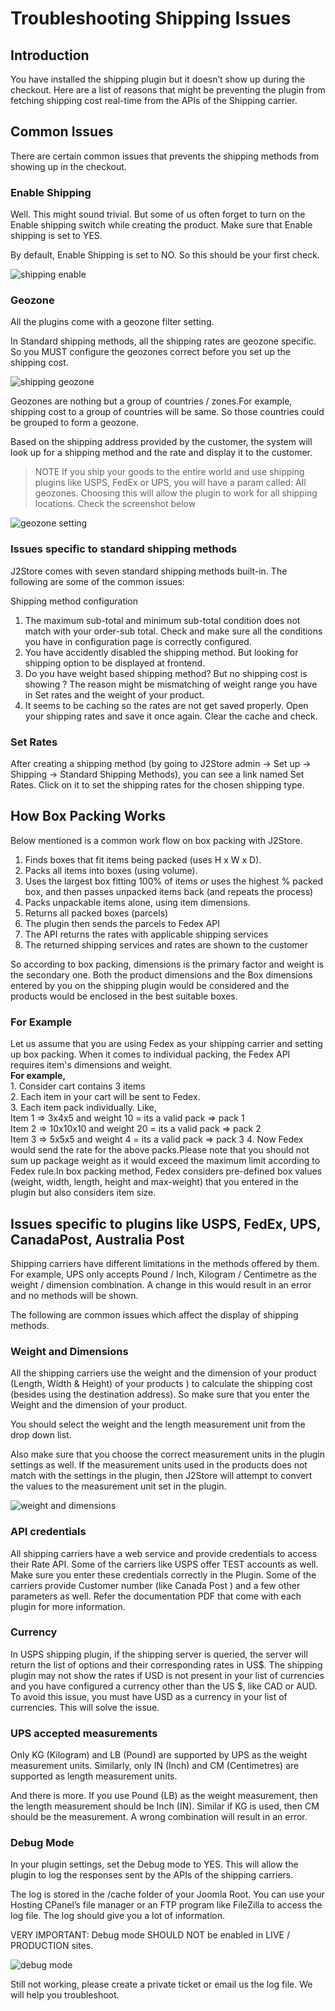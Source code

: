 # Troubleshooting Shipping Issues

## Introduction <a href="#introduction" id="introduction"></a>

You have installed the shipping plugin but it doesn’t show up during the checkout. Here are a list of reasons that might be preventing the plugin from fetching shipping cost real-time from the APIs of the Shipping carrier.

## Common Issues <a href="#common-issues" id="common-issues"></a>

There are certain common issues that prevents the shipping methods from showing up in the checkout.

### Enable Shipping <a href="#enable-shipping" id="enable-shipping"></a>

Well. This might sound trivial. But some of us often forget to turn on the Enable shipping switch while creating the product. Make sure that Enable shipping is set to YES.

By default, Enable Shipping is set to NO. So this should be your first check.

![shipping enable](https://raw.githubusercontent.com/j2store/doc-images/master/troubleshooting-guide/troubleshooting-shipping-methods/shipping\_enable\_item.png)

### Geozone <a href="#geozone" id="geozone"></a>

All the plugins come with a geozone filter setting.

In Standard shipping methods, all the shipping rates are geozone specific. So you MUST configure the geozones correct before you set up the shipping cost.

![shipping geozone](https://raw.githubusercontent.com/j2store/doc-images/master/troubleshooting-guide/troubleshooting-shipping-methods/shipping\_geozone.jpg)

Geozones are nothing but a group of countries / zones.For example, shipping cost to a group of countries will be same. So those countries could be grouped to form a geozone.

Based on the shipping address provided by the customer, the system will look up for a shipping method and the rate and display it to the customer.

> NOTE If you ship your goods to the entire world and use shipping plugins like USPS, FedEx or UPS, you will have a param called: All geozones. Choosing this will allow the plugin to work for all shipping locations. Check the screenshot below

![geozone setting](https://raw.githubusercontent.com/j2store/doc-images/master/troubleshooting-guide/troubleshooting-shipping-methods/shipping\_geozone\_setting.png)

### Issues specific to standard shipping methods <a href="#issues-specific-to-standard-shipping-methods" id="issues-specific-to-standard-shipping-methods"></a>

J2Store comes with seven standard shipping methods built-in. The following are some of the common issues:

Shipping method configuration

1. The maximum sub-total and minimum sub-total condition does not match with your order-sub total. Check and make sure all the conditions you have in configuration page is correctly configured.
2. You have accidently disabled the shipping method. But looking for shipping option to be displayed at frontend.
3. Do you have weight based shipping method? But no shipping cost is showing ? The reason might be mismatching of weight range you have in Set rates and the weight of your product.
4. It seems to be caching so the rates are not get saved properly. Open your shipping rates and save it once again. Clear the cache and check.

### Set Rates <a href="#set-rates" id="set-rates"></a>

After creating a shipping method (by going to J2Store admin -> Set up -> Shipping -> Standard Shipping Methods), you can see a link named Set Rates. Click on it to set the shipping rates for the chosen shipping type.

## How Box Packing Works

Below mentioned is a common work flow on box packing with J2Store.

1. Finds boxes that fit items being packed (uses H x W x D).
2. Packs all items into boxes (using volume).
3. Uses the largest box fitting 100% of items _or_ uses the highest % packed box, and then passes unpacked items back (and repeats the process)
4. Packs unpackable items alone, using item dimensions.
5. Returns all packed boxes (parcels)
6. The plugin then sends the parcels to Fedex API
7. The API returns the rates with applicable shipping services
8. The returned shipping services and rates are shown to the customer

So according to box packing, dimensions is the primary factor and weight is the secondary one. Both the product dimensions and the Box dimensions entered by you on the shipping plugin would be considered and the products would be enclosed in the best suitable boxes.

### For Example&#x20;

Let us assume that you are using Fedex as your shipping carrier and setting up box packing.                When it comes to individual packing, the Fedex API requires item's dimensions and weight.\
**For example,**\
1\. Consider cart contains 3 items\
2\. Each item in your cart will be sent to Fedex.\
3\. Each item pack individually. Like,\
Item 1 => 3x4x5 and weight 10 = its a valid pack => pack 1\
Item 2 => 10x10x10 and weight 20 = its a valid pack => pack 2\
Item 3 => 5x5x5 and weight 4 = its a valid pack => pack 3                                                                                     4. Now Fedex would send the rate for the above packs.Please note that you should not sum up package weight as it would exceed the maximum limit according to Fedex rule.In box packing method, Fedex considers pre-defined box values (weight, width, length, height and max-weight) that you entered in the plugin but also considers item size.

## Issues specific to plugins like USPS, FedEx, UPS, CanadaPost, Australia Post <a href="#issues-specific-to-plugins-like-usps-fedex-ups-canadapost-australia-post" id="issues-specific-to-plugins-like-usps-fedex-ups-canadapost-australia-post"></a>

Shipping carriers have different limitations in the methods offered by them. For example, UPS only accepts Pound / Inch, Kilogram / Centimetre as the weight / dimension combination. A change in this would result in an error and no methods will be shown.

The following are common issues which affect the display of shipping methods.

### Weight and Dimensions <a href="#weight-and-dimensions" id="weight-and-dimensions"></a>

All the shipping carriers use the weight and the dimension of your product (Length, Width & Height) of your products ) to calculate the shipping cost (besides using the destination address). So make sure that you enter the Weight and the dimension of your product.

You should select the weight and the length measurement unit from the drop down list.

&#x20;Also make sure that you choose the correct measurement units in the plugin settings as well. If the measurement units used in the products does not match with the settings in the plugin, then J2Store will attempt to convert the values to the measurement unit set in the plugin.

![weight and dimensions](https://raw.githubusercontent.com/j2store/doc-images/master/troubleshooting-guide/troubleshooting-shipping-methods/weight\_and\_dimensions.png)

### API credentials <a href="#api-credentials" id="api-credentials"></a>

All shipping carriers have a web service and provide credentials to access their Rate API. Some of the carriers like USPS offer TEST accounts as well. Make sure you enter these credentials correctly in the Plugin. Some of the carriers provide Customer number (like Canada Post ) and a few other parameters as well. Refer the documentation PDF that come with each plugin for more information.

### Currency <a href="#currency" id="currency"></a>

In USPS shipping plugin, if the shipping server is queried, the server will return the list of options and their corresponding rates in US$. The shipping plugin may not show the rates if USD is not present in your list of currencies and you have configured a currency other than the US $, like CAD or AUD. To avoid this issue, you must have USD as a currency in your list of currencies. This will solve the issue.

### UPS accepted measurements <a href="#ups-accepted-measurements" id="ups-accepted-measurements"></a>

Only KG (Kilogram) and LB (Pound) are supported by UPS as the weight measurement units. Similarly, only IN (Inch) and CM (Centimetres) are supported as length measurement units.

And there is more. If you use Pound (LB) as the weight measurement, then the length measurement should be Inch (IN). Similar if KG is used, then CM should be the measurement. A wrong combination will result in an error.

### Debug Mode <a href="#debug-mode" id="debug-mode"></a>

In your plugin settings, set the Debug mode to YES. This will allow the plugin to log the responses sent by the APIs of the shipping carriers.

The log is stored in the /cache folder of your Joomla Root. You can use your Hosting CPanel’s file manager or an FTP program like FileZilla to access the log file. The log should give you a lot of information.

VERY IMPORTANT: Debug mode SHOULD NOT be enabled in LIVE / PRODUCTION sites.&#x20;

![debug mode](https://raw.githubusercontent.com/j2store/doc-images/master/troubleshooting-guide/troubleshooting-shipping-methods/debug\_mode.png)

Still not working, please create a private ticket or email us the log file. We will help you troubleshoot.
